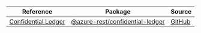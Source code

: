 | Reference | Package | Source |
|---|---|---|
|[Confidential Ledger](confidential-ledger-rest-readme.md)|[@azure-rest/confidential-ledger](https://www.npmjs.com/package/@azure-rest/confidential-ledger)|[GitHub](https://github.com/Azure/azure-sdk-for-js/blob/main/sdk/confidentialledger/confidential-ledger-rest)|
